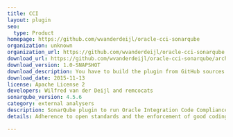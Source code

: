 ```yaml
---
title: CCI
layout: plugin
seo: 
  type: Product
homepage: https://github.com/wvanderdeijl/oracle-cci-sonarqube
organization: unknown
organization_url: https://github.com/wvanderdeijl/oracle-cci-sonarqube
download_url: https://github.com/wvanderdeijl/oracle-cci-sonarqube/archive/master.zip
download_version: 1.0-SNAPSHOT
download_description: You have to build the plugin from GitHub sources
download_date: 2015-11-13
license: Apache License 2
developers: Wilfred van der Deijl and remcocats
sonarqube_version: 4.5.6
category: external analysers
description: SonarQube plugin to run Oracle Integration Code Compliance Inspector (CCI) to audit SOA projects and feed the results to SonarQube
details: Adherence to open standards and the enforcement of good coding practices are key principles of SOA governance. The Code Compliance Inspector is a tool that checks for good coding practices in both SOA Suite projects. The CCI is delivered with a set of pre-defined assertions that are based on the Web Services Interoperability Organization Basic Profile (WS-I BP) to check for design consistency and good coding and documentation practices. The CCI qualifies code as Compliant, Conformant, or Fully Conformant in alignment with those open standards and best practices.

---
```

